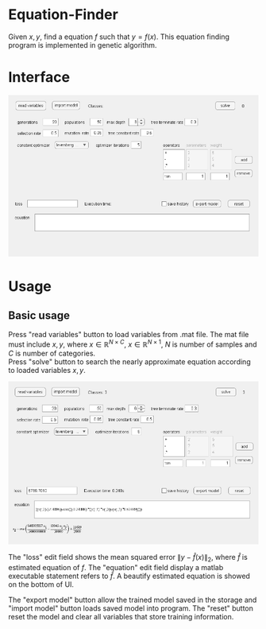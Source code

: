 # Equation-Finder
Given $x,y$, find a equation $f$ such that $y = f(x)$.
This equation finding program is implemented in genetic algorithm. 

# Interface
<img width="750" src="https://github.com/kthfan/Equation-Finder/blob/main/screenshot/interface.jpg"></img>

# Usage
## Basic usage
Press "read variables" button to load variables from .mat file. The mat file must include $x,y$, where $x\in \mathbb{R}^{N\times C}$,  $x\in \mathbb{R}^{N\times 1}$, $N$ is number of samples and $C$ is number of categories.  
Press "solve" button to search the nearly approximate equation according to loaded variables $x,y$.

<img width="750" src="https://github.com/kthfan/Equation-Finder/blob/main/screenshot/solved.jpg"></img>

The "loss" edit field shows the mean squared error $\rVert y-\hat{f}(x)\lVert_2$, where $\hat{f}$ is estimated equation of $f$. 
The "equation" edit field display a matlab executable statement refers to $\hat{f}$.
A beautify estimated equation is showed on the bottom of UI.  

The "export model" button allow the trained model saved in the storage and "import model" button loads saved model into program.
The "reset" button reset the model and clear all variables that store training information.


